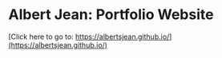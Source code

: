# Albert Jean: Portfolio Website

[Click here to go to: https://albertsjean.github.io/](https://albertsjean.github.io/)
